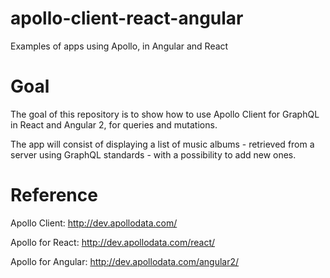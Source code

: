 # apollo-client-react-angular

Examples of apps using Apollo, in Angular and React

# Goal

The goal of this repository is to show how to use Apollo Client for GraphQL in React and Angular 2, for queries and mutations.

The app will consist of displaying a list of music albums - retrieved from a server using GraphQL standards - with a possibility to add new ones.

# Reference

Apollo Client: http://dev.apollodata.com/

Apollo for React: http://dev.apollodata.com/react/

Apollo for Angular: http://dev.apollodata.com/angular2/
